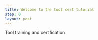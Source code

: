 ```yaml
---
title: Welcome to the tool cert tutorial
step: 0
layout: post
---
```

 
Tool training and certification